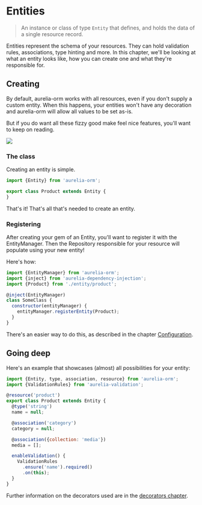 # Entities

> An instance or class of type `Entity` that defines, and holds the data of a single resource record.

Entities represent the schema of your resources. They can hold validation rules, associations, type hinting and more. In this chapter, we'll be looking at what an entity looks like, how you can create one and what they're responsible for.

## Creating

By default, aurelia-orm works with all resources, even if you don't supply a custom entity. When this happens, your entities won't have any decoration and aurelia-orm will allow all values to be set as-is.

But if you do want all these fizzy good make feel nice features, you'll want to keep on reading.

![](http://media.tumblr.com/tumblr_m8vsn5EwG61r1c47w.gif)

### The class

Creating an entity is simple.

```js
import {Entity} from 'aurelia-orm';

export class Product extends Entity {
}
```

That's it! That's all that's needed to create an entity.

### Registering

After creating your gem of an Entity, you'll want to register it with the EntityManager.
Then the Repository responsible for your resource will populate using your new entity!

Here's how:

```js
import {EntityManager} from 'aurelia-orm';
import {inject} from 'aurelia-dependency-injection';
import {Product} from './entity/product';

@inject(EntityManager)
class SomeClass {
  constructor(entityManager) {
    entityManager.registerEntity(Product);
  }
}
```

There's an easier way to do this, as described in the chapter [Configuration](configuration.html).

## Going deep

Here's an example that showcases (almost) all possibilities for your entity:

```js
import {Entity, type, association, resource} from 'aurelia-orm';
import {ValidationRules} from 'aurelia-validation';

@resource('product')
export class Product extends Entity {
  @type('string')
  name = null;

  @association('category')
  category = null;

  @association({collection: 'media'})
  media = [];

  enableValidation() {
    ValidationRules
      .ensure('name').required()
      .on(this);
  }
}
```

Further information on the decorators used are in the [decorators chapter](decorators.html).
